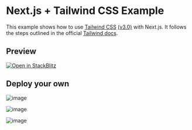 # Next.js + Tailwind CSS Example

This example shows how to use [Tailwind CSS](https://tailwindcss.com/) [(v3.0)](https://tailwindcss.com/blog/tailwindcss-v3) with Next.js. It follows the steps outlined in the official [Tailwind docs](https://tailwindcss.com/docs/guides/nextjs).

## Preview


[![Open in StackBlitz](https://developer.stackblitz.com/img/open_in_stackblitz.svg)](https://stackblitz.com/github/vercel/next.js/tree/canary/examples/with-tailwindcss)

## Deploy your own

![image](https://user-images.githubusercontent.com/60999976/147411840-d3c2921d-6c1a-445e-bea3-d279e17bc25f.png)

![image](https://user-images.githubusercontent.com/60999976/147411910-8c6da90d-03f4-4601-92e4-3081a04ff5db.png)

![image](https://user-images.githubusercontent.com/60999976/147411863-28735651-79aa-4387-ad79-1b9f94d61264.png)


